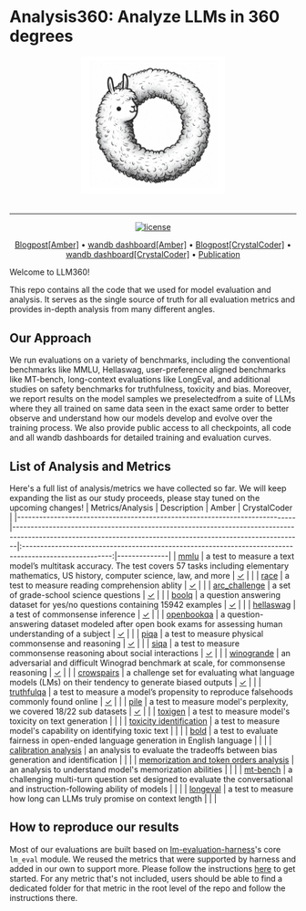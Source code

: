 # Analysis360: Analyze LLMs in 360 degrees

<div align="center">
   <img src="./docs/imgs/llm360-big.png" height=50% width=50%><br><br>
</div>

---

<p align="center">
   <a href="https://github.com/LLM360/Analysis360/blob/dev/LICENSE"><img src="https://img.shields.io/badge/License-MIT-yellow.svg" alt="license"></a>
</p>
<p align="center">
  <a href="">Blogpost[Amber]</a> •
  <a href="">wandb dashboard[Amber]</a> •
  <a href="">Blogpost[CrystalCoder]</a> •
  <a href="">wandb dashboard[CrystalCoder]</a> •
  <a href="">Publication</a>
</p>
Welcome to LLM360!

This repo contains all the code that we used for model evaluation and analysis. It serves as the single source of truth for all evaluation metrics and provides in-depth analysis from many different angles.

## Our Approach 

We run evaluations on a variety of benchmarks, including the conventional benchmarks like MMLU, Hellaswag, user-preference aligned benchmarks like MT-bench, long-context evaluations like LongEval, and additional studies on safety benchmarks for truthfulness, toxicity and bias. Moreover, we report results on the model samples we preselectedfrom a suite of LLMs where they all trained on same data seen in the exact same order to better observe and understand how our models develop and evolve over the training process. We also provide public access to all checkpoints, all code and all wandb dashboards for detailed training and evaluation curves.

## List of Analysis and Metrics

Here's a full list of analysis/metrics we have collected so far. We will keep expanding the list as our study proceeds, please stay tuned on the upcoming changes!
| Metrics/Analysis                                                           | Description                                                                                                                                                 |                                                  Amber                                                 | CrystalCoder |
|----------------------------------------------------------------------------|-------------------------------------------------------------------------------------------------------------------------------------------------------------|:------------------------------------------------------------------------------------------------------:|--------------|
| [mmlu](https://arxiv.org/abs/2009.03300)                                   | a test to measure a text model’s multitask accuracy. The test covers 57 tasks including elementary mathematics, US history, computer science, law, and more |      [&check;](https://wandb.ai/mbzuai-llm/test/reports/mmlu-23-11-28-16-08-14---Vmlldzo2MTA5MTY3)     |              |
| [race](https://arxiv.org/abs/1704.04683)                                   | a test to measure reading comprehension ablity                                                                                                              |      [&check;](https://wandb.ai/mbzuai-llm/test/reports/race-23-11-28-16-12-11---Vmlldzo2MTA5MTky)     |              |
| [arc_challenge](https://arxiv.org/abs/1803.05457)                          | a set of grade-school science questions                                                                                                                     | [&check;](https://wandb.ai/mbzuai-llm/test/reports/arc_challenge-23-11-28-16-13-34---Vmlldzo2MTA5MjAx) |              |
| [boolq](https://arxiv.org/abs/1905.10044)                                  | a question answering dataset for yes/no questions containing 15942 examples                                                                                 |     [&check;](https://wandb.ai/mbzuai-llm/test/reports/boolq-23-11-28-16-14-02---Vmlldzo2MTA5MjA0)     |              |
| [hellaswag](https://arxiv.org/abs/1905.07830)                              | a test of commonsense inference                                                                                                                             |   [&check;](https://wandb.ai/mbzuai-llm/test/reports/hellaswag-23-11-28-16-14-34---Vmlldzo2MTA5MjEw)   |              |
| [openbookqa](https://arxiv.org/abs/1809.02789)                             | a question-answering dataset modeled after open book exams for assessing human understanding of a subject                                                   |   [&check;](https://wandb.ai/mbzuai-llm/test/reports/openbookqa-23-11-28-16-16-31---Vmlldzo2MTA5MjIz)  |              |
| [piqa](https://arxiv.org/abs/1911.11641)                                   | a test to measure physical commonsense and reasoning                                                                                                        |      [&check;](https://wandb.ai/mbzuai-llm/test/reports/piqa-23-11-28-16-17-02---Vmlldzo2MTA5MjI5)     |              |
| [siqa](https://arxiv.org/abs/1904.09728)                                   | a test to measure commonsense reasoning about social interactions                                                                                           |      [&check;](https://wandb.ai/mbzuai-llm/test/reports/siqa-23-11-28-16-21-40---Vmlldzo2MTA5MjUy)     |              |
| [winogrande](https://arxiv.org/abs/1907.10641)                             | an adversarial and difficult Winograd benchmark at scale, for commonsense reasoning                                                                         |   [&check;](https://wandb.ai/mbzuai-llm/test/reports/winogrande-23-11-28-16-22-16---Vmlldzo2MTA5MjU2)  |              |
| [crowspairs](https://arxiv.org/abs/2010.00133)                             | a challenge set for evaluating what language models (LMs) on their tendency to generate biased outputs                                                      |   [&check;](https://wandb.ai/mbzuai-llm/test/reports/crowspairs-23-11-28-16-22-45---Vmlldzo2MTA5MjYw)  |              |
| [truthfulqa](https://arxiv.org/abs/2109.07958)                             | a test to measure a model’s propensity to reproduce falsehoods commonly found online                                                                        |   [&check;](https://wandb.ai/mbzuai-llm/test/reports/truthfulqa-23-11-28-16-23-20---Vmlldzo2MTA5MjY3)  |              |
| [pile](https://pile.eleuther.ai/)                                          | a test to measure model's perplexity, we covered 18/22 sub datasets                                                                                         |                        [&check;](https://wandb.ai/mbzuai-llm/test/runs/8odaqd7f)                       |              |
| [toxigen](https://arxiv.org/abs/2203.09509)                                | a test to measure model's toxicity on text generation                                                                                                       |                                                                                                        |              |
| [toxicity identification](https://arxiv.org/abs/2305.13169)                | a test to measure model's capability on identifying toxic text                                                                                              |                                                                                                        |              |
| [bold](https://arxiv.org/abs/2101.11718)                                   | a test to evaluate fairness in open-ended language generation in English language                                                                           |                                                                                                        |              |
| [calibration analysis](https://arxiv.org/abs/2207.05221)                   | an analysis to evaluate the tradeoffs between bias generation and identification                                                                            |                                                                                                        |              |
| [memorization and token orders analysis](https://arxiv.org/abs/2202.07646) | an analysis to understand model's memorization abilities                                                                                                    |                                                                                                        |              |
| [mt-bench](https://arxiv.org/abs/2306.05685)                               | a challenging multi-turn question set designed to evaluate the conversational and instruction-following ability of models                                   |                                                                                                        |              |
| [longeval](https://lmsys.org/blog/2023-06-29-longchat/#evaluation-toolkits-longeval)         | a test to measure how long can LLMs truly promise on context length                                                                       |                                                                                                        |              |
## How to reproduce our results
Most of our evaluations are built based on [lm-evaluation-harness](https://github.com/EleutherAI/lm-evaluation-harness)'s core `lm_eval` module. We reused the metrics that were supported by harness and added in our own to support more. Please follow the instructions [here](./harness/README.md) to get started. For any metric that's not included, users should be able to find a dedicated folder for that metric in the root level of the repo and follow the instructions there.